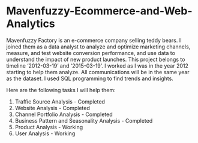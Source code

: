 # Mavenfuzzy-Ecommerce-and-Web-Analytics
Mavenfuzzy Factory is an e-commerce company selling teddy bears. I joined them as a data analyst to analyze and optimize marketing channels, measure, and test website conversion performance, and use data to understand the impact of new product launches.
This project belongs to timeline ‘2012-03-19’ and ‘2015-03-19’. I worked as I was in the year 2012 starting to help them analyze. All communications will be in the same year as the dataset. I used SQL programming to find trends and insights.

Here are the following tasks I will help them:
1. Traffic Source Analysis - Completed
2. Website Analysis - Completed
3. Channel Portfolio Analysis - Completed
4. Business Pattern and Seasonality Analysis - Completed
5. Product Analysis - Working
6. User Analysis - Working
